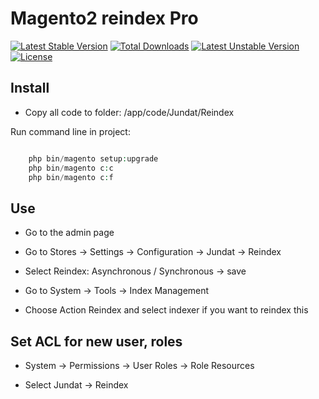 # Magento2 reindex Pro

[![Latest Stable Version](https://poser.pugx.org/jundat95/magento-reindex/v/stable.svg)](https://packagist.org/packages/jundat95/magento-reindex)
[![Total Downloads](https://poser.pugx.org/jundat95/magento-reindex/downloads)](https://packagist.org/packages/jundat95/magento-reindex)
[![Latest Unstable Version](https://poser.pugx.org/jundat95/magento-reindex/v/unstable.svg)](https://packagist.org/packages/jundat95/magento-reindex)
[![License](https://poser.pugx.org/jundat95/magento-reindex/license.svg)](https://packagist.org/packages/jundat95/magento-reindex)

## Install

* Copy all code to folder: /app/code/Jundat/Reindex

Run command line in project:

```php

    php bin/magento setup:upgrade
    php bin/magento c:c
    php bin/magento c:f

```

## Use

* Go to the admin page

* Go to Stores -> Settings -> Configuration -> Jundat -> Reindex

* Select Reindex: Asynchronous / Synchronous -> save

* Go to System -> Tools -> Index Management

* Choose Action Reindex and select indexer if you want to reindex this


## Set ACL for new user, roles

* System -> Permissions -> User Roles -> Role Resources

* Select Jundat -> Reindex